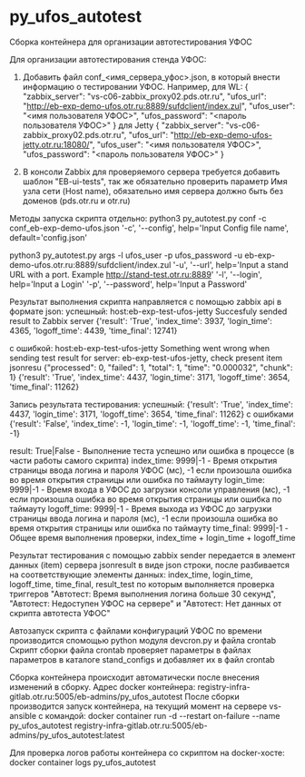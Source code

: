 # py_ufos_autotest
Сборка контейнера для организации автотестирования УФОС

Для организации автотестирования стенда УФОС:
1) Добавить файл conf_<имя_сервера_уфос>.json, в который внести информацию о тестировании УФОС. 
Например, для WL:
{
    "zabbix_server": "vs-c06-zabbix_proxy02.pds.otr.ru",
    "ufos_url": "http://eb-exp-demo-ufos.otr.ru:8889/sufdclient/index.zul",
    "ufos_user": "<имя пользователя УФОС>",
    "ufos_password": "<пароль пользователя УФОС>"
}
для Jetty
{
    "zabbix_server": "vs-c06-zabbix_proxy02.pds.otr.ru",
    "ufos_url": "http://eb-exp-demo-ufos-jetty.otr.ru:18080/",
    "ufos_user": "<имя пользователя УФОС>",
    "ufos_password": "<пароль пользователя УФОС>"
}

2) В консоли Zabbix для проверяемого сервера требуется добавить шаблон "EB-ui-tests",
так же обязательно проверить параметр Имя узла сети (Host name), обязательно имя сервера должно быть без доменов (pds.otr.ru и otr.ru)


Методы запуска скрипта отдельно:
python3 py_autotest.py conf -c conf_eb-exp-demo-ufos.json
'-c', '--config', help='Input Config file name', default='config.json'

python3 py_autotest.py args -l ufos_user -p ufos_password -u eb-exp-demo-ufos.otr.ru:8889/sufdclient/index.zul
'-u', '--url', help='Input a stand URL with a port. Example http://stand-test.otr.ru:8889'
'-l', '--login', help='Input a Login'
'-p', '--password', help='Input a Password'

Результат выполнения скрипта направляется с помощью zabbix api в формате json:
успешный:
host:eb-exp-test-ufos-jetty
Succesfuly sended result to Zabbix server
{'result': 'True', 'index_time': 3937, 'login_time': 4365, 'logoff_time': 4439, 'time_final': 12741}

с ошибкой:
host:eb-exp-test-ufos-jetty
Something went wrong when sending test result for server: eb-exp-test-ufos-jetty, check present item jsonresu
{"processed": 0, "failed": 1, "total": 1, "time": "0.000032", "chunk": 1}
{'result': 'True', 'index_time': 4437, 'login_time': 3171, 'logoff_time': 3654, 'time_final': 11262}

Запись результата тестирования:
успешный:
{'result': 'True', 'index_time': 4437, 'login_time': 3171, 'logoff_time': 3654, 'time_final': 11262}
с ошибками
{'result': 'False', 'index_time': -1, 'login_time': -1, 'logoff_time': -1, 'time_final': -1}

result: True|False - Выполнение теста успешно или ошибка в процессе (в части работы самого скрипта)
index_time: 9999|-1 - Время открытия страницы ввода логина и пароля УФОС (мс), -1 если произошла ошибка во время открытия страницы или ошибка по таймауту
login_time: 9999|-1 - Время входа в УФОС до загрузки консоли управления (мс), -1 если произошла ошибка во время открытия страницы или ошибка по таймауту
logoff_time: 9999|-1 - Время выхода из УФОС до загрузки страницы ввода логина и пароля (мс), -1 если произошла ошибка во время открытия страницы или ошибка по таймауту
time_final: 9999|-1 - Общее время выполнения проверки, index_time + login_time + logoff_time

Результат тестирования с помощью zabbix sender передается в элемент данных (item) сервера jsonresult в виде json строки, после разбивается на соответствующие элементы данных: index_time, login_time, logoff_time, time_final, result_test
по которым выполняется проверка триггеров "Автотест: Время выполнения логина больше 30 секунд", "Автотест: Недоступен УФОС на сервере" и "Автотест: Нет данных от скрипта автотеста УФОС"

Автозапуск скрипта с файлами конфигураций УФОС по времени производится спомощью python модуля devcron.py и файла crontab
Cкрипт сборки файла crontab проверяет параметры в файлах параметров в каталоге stand_configs и добавляет их в файл crontab

Сборка контейнера происходит автоматически после внесения изменений в сборку.
Адрес docker контейнера:
registry-infra-gitlab.otr.ru:5005/eb-admins/py_ufos_autotest
После сборки производится запуск контейнера, на текущий момент на сервере vs-ansible с командой:
docker container run -d --restart on-failure --name py_ufos_autotest registry-infra-gitlab.otr.ru:5005/eb-admins/py_ufos_autotest:latest

Для проверка логов работы контейнера со скриптом на docker-хосте:
docker container logs py_ufos_autotest